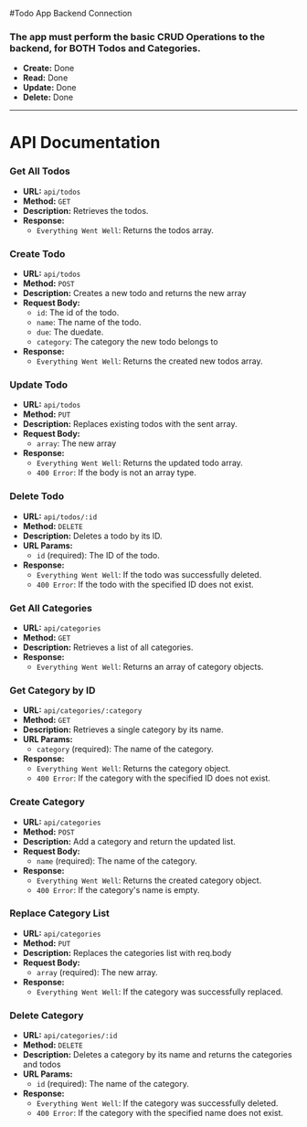 #Todo App Backend Connection

### The app must perform the basic CRUD Operations to the backend, for BOTH Todos and Categories.
- **Create:** Done
- **Read:** Done
- **Update:** Done
- **Delete:** Done


_____

# API Documentation

### Get All Todos
- **URL:** `api/todos`
- **Method:** `GET`
- **Description:** Retrieves the todos.
- **Response:**
    - `Everything Went Well`: Returns the todos array.

### Create Todo
- **URL:** `api/todos`
- **Method:** `POST`
- **Description:** Creates a new todo and returns the new array
- **Request Body:**
    - `id`: The id of the todo.
    - `name`: The name of the todo.
    - `due`: The duedate.
    - `category`: The category the new todo belongs to
- **Response:**
    - `Everything Went Well`: Returns the created new todos array.

### Update Todo
- **URL:** `api/todos`
- **Method:** `PUT`
- **Description:** Replaces existing todos with the sent array.
- **Request Body:**
    - `array`: The new array
- **Response:**
    - `Everything Went Well`: Returns the updated todo array.
    - `400 Error`: If the body is not an array type.

### Delete Todo
- **URL:** `api/todos/:id`
- **Method:** `DELETE`
- **Description:** Deletes a todo by its ID.
- **URL Params:**
    - `id` (required): The ID of the todo.
- **Response:**
    - `Everything Went Well`: If the todo was successfully deleted.
    - `400 Error`: If the todo with the specified ID does not exist.

### Get All Categories
- **URL:** `api/categories`
- **Method:** `GET`
- **Description:** Retrieves a list of all categories.
- **Response:**
    - `Everything Went Well`: Returns an array of category objects.

### Get Category by ID
- **URL:** `api/categories/:category`
- **Method:** `GET`
- **Description:** Retrieves a single category by its name.
- **URL Params:**
    - `category` (required): The name of the category.
- **Response:**
    - `Everything Went Well`: Returns the category object.
    - `400 Error`: If the category with the specified ID does not exist.

### Create Category
- **URL:** `api/categories`
- **Method:** `POST`
- **Description:** Add a category and return the updated list.
- **Request Body:**
    - `name` (required): The name of the category.
- **Response:**
    - `Everything Went Well`: Returns the created category object.
    - `400 Error`: If the category's name is empty.

### Replace Category List
- **URL:** `api/categories`
- **Method:** `PUT`
- **Description:** Replaces the categories list with req.body
- **Request Body:**
    - `array` (required): The new array.
- **Response:**
    - `Everything Went Well`: If the category was successfully replaced.

### Delete Category
- **URL:** `api/categories/:id`
- **Method:** `DELETE`
- **Description:** Deletes a category by its name and returns the categories and todos
- **URL Params:**
    - `id` (required): The name of the category.
- **Response:**
    - `Everything Went Well`: If the category was successfully deleted.
    - `400 Error`: If the category with the specified name does not exist.
